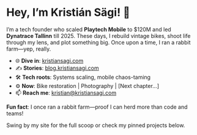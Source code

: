 # Hey, I’m Kristián Sägi! 🚀

I’m a tech founder who scaled **Playtech Mobile** to $120M and led **Dynatrace Tallinn** till 2025. These days, I rebuild vintage bikes, shoot life through my lens, and plot something big. Once upon a time, I ran a rabbit farm—yep, really.

- 🌐 **Dive in**: [kristiansagi.com](https://kristiansagi.com)  
- ✍️ **Stories**: [blog.kristiansagi.com](https://blog.kristiansagi.com)  
- 🛠️ **Tech roots**: Systems scaling, mobile chaos-taming  
- ⚙️ **Now**: Bike restoration | Photography | [Next chapter…]  
- 📫 **Reach me**: kristian@kristiansagi.com  

**Fun fact**: I once ran a rabbit farm—proof I can herd more than code and teams!

Swing by my site for the full scoop or check my pinned projects below.
